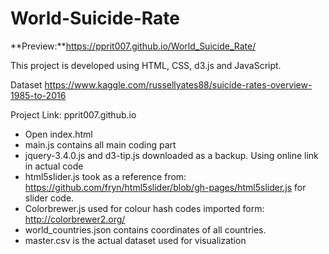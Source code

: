 # World-Suicide-Rate

**Preview:**https://pprit007.github.io/World_Suicide_Rate/

This project is developed using HTML, CSS, d3.js and JavaScript.

Dataset
https://www.kaggle.com/russellyates88/suicide-rates-overview-1985-to-2016

Project Link: pprit007.github.io
- Open index.html
- main.js contains all main coding part
- jquery-3.4.0.js and d3-tip.js downloaded as a backup. Using online link in actual code
- html5slider.js took as a reference from: https://github.com/fryn/html5slider/blob/gh-pages/html5slider.js for slider code.
- Colorbrewer.js used for colour hash codes imported form: http://colorbrewer2.org/
- world_countries.json contains coordinates of all countries.
- master.csv is the actual dataset used for visualization


